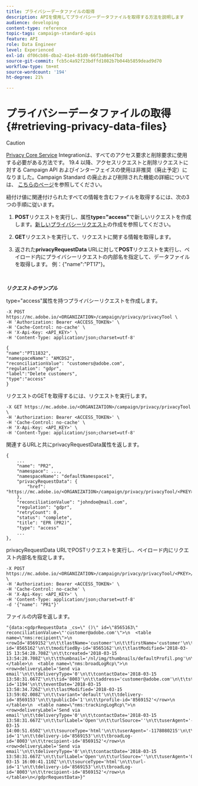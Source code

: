 ```yaml
---
title: プライバシーデータファイルの取得
description: APIを使用してプライバシーデータファイルを取得する方法を説明します
audience: developing
content-type: reference
topic-tags: campaign-standard-apis
feature: API
role: Data Engineer
level: Experienced
exl-id: df06cb86-dba2-41e4-81d0-66f3a86e47bd
source-git-commit: fcb5c4a92f23bdffd1082b7b044b5859dead9d70
workflow-type: tm+mt
source-wordcount: '194'
ht-degree: 21%

---
```


# プライバシーデータファイルの取得 {#retrieving-privacy-data-files}

>[!CAUTION]
>
>[Privacy Core Service](https://adobe.io/apis/cloudplatform/gdpr.html) Integrationは、すべてのアクセス要求と削除要求に使用する必要がある方法です。 19.4 以降、アクセスリクエストと削除リクエストに対する Campaign API およびインターフェイスの使用は非推奨（廃止予定）になりました。Campaign Standard の廃止および削除された機能の詳細については、 [こちらのページ](../../rn/using/deprecated-features.md)を参照してください。

紐付け値に関連付けられたすべての情報を含むファイルを取得するには、次の3つの手順に従います。

1. **POST**&#x200B;リクエストを実行し、属性&#x200B;**type=&quot;access&quot;**&#x200B;で新しいリクエストを作成します。[新しいプライバシーリクエスト](../../api/using/creating-a-privacy-request.md)の作成を参照してください。

1. **GET**&#x200B;リクエストを実行して、リクエストに関する情報を取得します。

1. 返された&#x200B;**privacyRequestData** URLに対して&#x200B;**POST**&#x200B;リクエストを実行し、ペイロード内にプライバシーリクエストの内部名を指定して、データファイルを取得します。 例：{&quot;name&quot;:&quot;PT17&quot;}。

<br/>

***リクエストのサンプル***

type=&quot;access&quot;属性を持つプライバシーリクエストを作成します。

```
-X POST https://mc.adobe.io/<ORGANIZATION>/campaign/privacy/privacyTool \
-H 'Authorization: Bearer <ACCESS_TOKEN>' \
-H 'Cache-Control: no-cache' \
-H 'X-Api-Key: <API_KEY>' \
-H 'Content-Type: application/json;charset=utf-8'

{
"name":"PT11832",
"namespaceName": "AMCDS2",
"reconciliationValue": "customers@adobe.com",
"regulation": "gdpr",
"label":"Delete customers",
"type":"access"
}
```

<!-- + réponse -->

リクエストのGETを取得するには、リクエストを実行します。

```
-X GET https://mc.adobe.io/<ORGANIZATION>/campaign/privacy/privacyTool \
-H 'Authorization: Bearer <ACCESS_TOKEN>' \
-H 'Cache-Control: no-cache' \
-H 'X-Api-Key: <API_KEY>' \
-H 'Content-Type: application/json;charset=utf-8'
```

関連するURLと共にprivacyRequestData属性を返します。

```
{
    ...
    "name": "PR2",
    "namespace": ...,
    "namespaceName": "defaultNamespace1",
    "privacyRequestData": {
        "href": "https://mc.adobe.io/<ORGANIZATION>/campaign/privacy/privacyTool/<PKEY>/privacyRequestData/"
    },
    "reconciliationValue": "johndoe@mail.com",
    "regulation": "gdpr",
    "retryCount": 0,
    "status": "complete",
    "title": "EPR (PR2)",
    "type": "access"
    ...
},
```

privacyRequestData URLでPOSTリクエストを実行し、ペイロード内にリクエスト内部名を指定します。

```
-X POST https://mc.adobe.io/<ORGANIZATION>/campaign/privacy/privacyTool/<PKEY>/privacyRequestData \
-H 'Authorization: Bearer <ACCESS_TOKEN>' \
-H 'Cache-Control: no-cache' \
-H 'X-Api-Key: <API_KEY>' \
-H 'Content-Type: application/json;charset=utf-8'
-d '{"name": "PR1"}'
```

ファイルの内容を返します。

```
"{data:<gdprRequestData _cs=\" ()\" id=\"8565163\" reconciliationValue=\"'customer@adobe.com'\">\n  <table name=\"nms:recipient\">\n    <rowId='8569152'\n\t\tlastName='customer'\n\t\tfirstName='customer'\n\t\tgender='1'\n\t\temail='customer@adobe.com'\n\t\tcreatedBy-id='8565162'\n\t\tmodifiedBy-id='8565162'\n\t\tlastModified='2018-03-15 13:54:28.708Z'\n\t\tcreated='2018-03-15 13:54:28.708Z'\n\t\tthumbnail='/nl/img/thumbnails/defaultProfil.png'\n\t\temailFormat='2'</row>\n  </table>\n  <table name=\"nms:broadLogRcp\">\n    <row>deliveryLabel='Send via email'\n\t\tdeliveryType='0'\n\t\tcontactDate='2018-03-15 13:58:31.667Z'\n\t\tid='8003'\n\t\taddress='customer@adobe.com'\n\t\tstatus='1'\n\t\tmsg-id='1194'\n\t\teventDate='2018-03-15 13:58:34.726Z'\n\t\tlastModified='2018-03-15 13:59:02.008Z'\n\t\tvariant='default'\n\t\tdelivery-id='8569153'\n\t\tpublicId='1'\n\t\tprofile-id='8569152'</row>\n  </table>\n  <table name=\"nms:trackingLogRcp\">\n    <row>deliveryLabel='Send via email'\n\t\tdeliveryType='0'\n\t\tcontactDate='2018-03-15 13:58:31.667Z'\n\t\turlLabel='Open'\n\t\turlSource=''\n\t\tuserAgent='-1178080215'\n\t\ttrackedDevice='pc'\n\t\tid='5000'\n\t\tlogDate='2018-03-15 14:00:51.650Z'\n\t\tsourceType='html'\n\t\tuserAgent='-1178080215'\n\t\turl-id='1'\n\t\tdelivery-id='8569153'\n\t\tbroadLog-id='8003'\n\t\trecipient-id='8569152'</row>\n    <row>deliveryLabel='Send via email'\n\t\tdeliveryType='0'\n\t\tcontactDate='2018-03-15 13:58:31.667Z'\n\t\turlLabel='Open'\n\t\turlSource=''\n\t\tuserAgent='0'\n\t\ttrackedDevice=''\n\t\tid='6000'\n\t\tlogDate='2018-03-15 16:00:41.110Z'\n\t\tsourceType='html'\n\t\turl-id='1'\n\t\tdelivery-id='8569153'\n\t\tbroadLog-id='8003'\n\t\trecipient-id='8569152'</row>\n  </table>\n</gdprRequestData>}"
```
